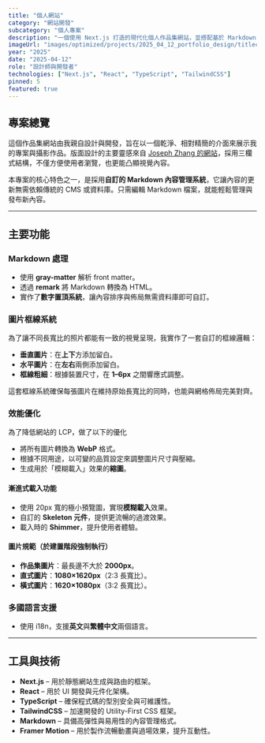 ```yaml
---
title: "個人網站"
category: "網站開發"
subcategory: "個人專案"
description: "一個使用 Next.js 打造的現代化個人作品集網站，並搭配基於 Markdown 的內容管理系統，讓內容更新更方邊。"
imageUrl: "images/optimized/projects/2025_04_12_portfolio_design/titlecard.webp"
year: "2025"
date: "2025-04-12"
role: "設計師與開發者"
technologies: ["Next.js", "React", "TypeScript", "TailwindCSS"]
pinned: 5
featured: true
---
```


## 專案總覽

這個作品集網站由我親自設計與開發，旨在以一個乾淨、相對精簡的介面來展示我的專案與攝影作品。版面設計的主要靈感來自 [Joseph Zhang 的網站](https://joseph.cv/)，採用三欄式結構，不僅方便使用者瀏覽，也更能凸顯視覺內容。

本專案的核心特色之一，是採用**自訂的 Markdown 內容管理系統**，它讓內容的更新無需依賴傳統的 CMS 或資料庫。只需編輯 Markdown 檔案，就能輕鬆管理與發布新內容。

---

## 主要功能

### Markdown 處理

- 使用 **gray-matter** 解析 front matter。
- 透過 **remark** 將 Markdown 轉換為 HTML。
- 實作了**數字置頂系統**，讓內容排序與佈局無需資料庫即可自訂。

### 圖片框線系統

為了讓不同長寬比的照片都能有一致的視覺呈現，我實作了一套自訂的框線邏輯：

- **垂直圖片**：在**上下**方添加留白。
- **水平圖片**：在**左右**兩側添加留白。
- **框線粗細**：根據裝置尺寸，在 **1–6px** 之間響應式調整。

這套框線系統確保每張圖片在維持原始長寬比的同時，也能與網格佈局完美對齊。

### 效能優化

為了降低網站的 LCP，做了以下的優化

- 將所有圖片轉換為 **WebP** 格式。
- 根據不同用途，以可變的品質設定來調整圖片尺寸與壓縮。
- 生成用於「模糊載入」效果的**縮圖**。

#### 漸進式載入功能

- 使用 20px 寬的極小預覽圖，實現**模糊載入**效果。
- 自訂的 **Skeleton 元件**，提供更流暢的過渡效果。
- 載入時的 **Shimmer**，提升使用者體驗。

#### 圖片規範（於建置階段強制執行）

- **作品集圖片**：最長邊不大於 **2000px**。
- **直式圖片**：**1080×1620px**（2:3 長寬比）。
- **橫式圖片**：**1620×1080px**（3:2 長寬比）。

### 多國語言支援
- 使用 i18n，支援**英文**與**繁體中文**兩個語言。
---

## 工具與技術

- **Next.js** – 用於靜態網站生成與路由的框架。
- **React** – 用於 UI 開發與元件化架構。
- **TypeScript** – 確保程式碼的型別安全與可維護性。
- **TailwindCSS** – 加速開發的 Utility-First CSS 框架。
- **Markdown** – 具備高彈性與易用性的內容管理格式。
- **Framer Motion** – 用於製作流暢動畫與過場效果，提升互動性。